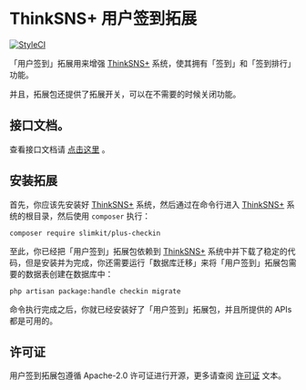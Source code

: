 # ThinkSNS+ 用户签到拓展

[![StyleCI](https://styleci.io/repos/99870628/shield?branch=master)](https://styleci.io/repos/99870628)

「用户签到」拓展用来增强 [ThinkSNS+](https://github.com/slimkit/thinksns-plus) 系统，使其拥有「签到」和「签到排行」功能。

并且，拓展包还提供了拓展开关，可以在不需要的时候关闭功能。

## 接口文档。

查看接口文档请 [点击这里](docs) 。

## 安装拓展

首先，你应该先安装好 [ThinkSNS+](https://github.com/slimkit/thinksns-plus) 系统，然后通过在命令行进入 [ThinkSNS+](https://github.com/slimkit/thinksns-plus) 系统的根目录，然后使用 `composer` 执行：

```shell
composer require slimkit/plus-checkin
```

至此，你已经把「用户签到」拓展包依赖到 [ThinkSNS+](https://github.com/slimkit/thinksns-plus) 系统中并下载了稳定的代码，但是安装并为完成，你还需要运行「数据库迁移」来将「用户签到」拓展包需要的数据表创建在数据库中：

```shell
php artisan package:handle checkin migrate
```

命令执行完成之后，你就已经安装好了「用户签到」拓展包，并且所提供的 APIs 都是可用的。

## 许可证

用户签到拓展包遵循 Apache-2.0 许可证进行开源，更多请查阅 [许可证](LICENSE) 文本。
